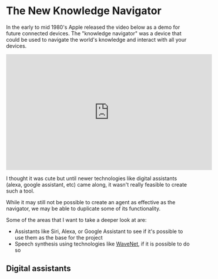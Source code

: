 # The New Knowledge Navigator

In the early to mid 1980's Apple released the video below as a demo for future connected devices. The "knowledge navigator" was a device that could be used to navigate the world's knowledge and interact with all your devices.

<div class="video">
  <iframe width="560" height="315" src="https://www.youtube.com/embed/umJsITGzXd0" title="YouTube video player" frameborder="0" allow="accelerometer; autoplay; clipboard-write; encrypted-media; gyroscope; picture-in-picture" allowfullscreen></iframe>
</div>

I thought it was cute but until newer technologies like digital assistants (alexa, google assistant, etc) came along, it wasn't really feasible to create such a tool.

While it may still not be possible to create an agent as effective as the navigator, we may be able to duplicate some of its functionality.

Some of the areas that I want to take a deeper look at are:

* Assistants like Siri, Alexa, or Google Assistant to see if it's possible to use them as the base for the project
* Speech synthesis using technologies like [WaveNet](https://arxiv.org/pdf/1609.03499.pdf), if it is possible to do so

## Digital assistants
